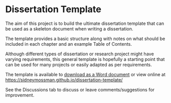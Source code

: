 # Dissertation Template
The aim of this project is to build the ultimate dissertation template that can be used as a skeleton document when writing a dissertation.

The template provides a basic structure along with notes on what should be included in each chapter and an example Table of Contents.

Although different types of dissertation or research project might have varying requirements, this general template is hopefully a starting point that can be used for many projects or easily adapted as per requirements.

The template is available to [download as a Word document](raw/main/Dissertation%20Template%20-%20General%20v1.docx) or view online at https://sidneymossman.github.io/dissertation-template/

See the Discussions tab to discuss or leave comments/suggestions for improvement.
